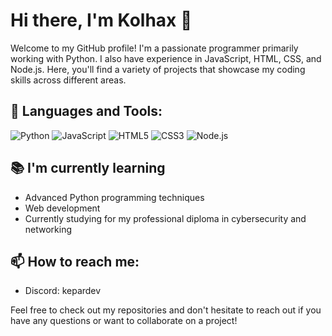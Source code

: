 # Hi there, I'm Kolhax 👋

Welcome to my GitHub profile! I'm a passionate programmer primarily working with Python. I also have experience in JavaScript, HTML, CSS, and Node.js. Here, you'll find a variety of projects that showcase my coding skills across different areas.

## 🧰 Languages and Tools:

![Python](https://img.shields.io/badge/-Python-3776AB?style=flat-square&logo=Python&logoColor=white)
![JavaScript](https://img.shields.io/badge/-JavaScript-F7DF1E?style=flat-square&logo=JavaScript&logoColor=black)
![HTML5](https://img.shields.io/badge/-HTML5-E34F26?style=flat-square&logo=HTML5&logoColor=white)
![CSS3](https://img.shields.io/badge/-CSS3-1572B6?style=flat-square&logo=CSS3&logoColor=white)
![Node.js](https://img.shields.io/badge/-Node.js-339933?style=flat-square&logo=Nodedotjs&logoColor=white)

## 📚 I'm currently learning

- Advanced Python programming techniques
- Web development
- Currently studying for my professional diploma in cybersecurity and networking

## 📫 How to reach me:

- Discord: kepardev

Feel free to check out my repositories and don't hesitate to reach out if you have any questions or want to collaborate on a project!
